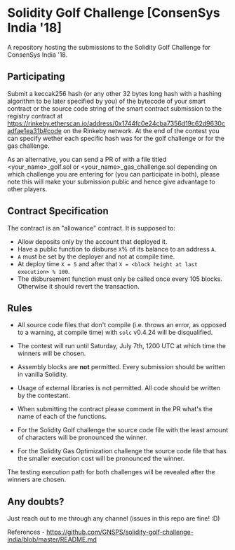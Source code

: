 # Solidity Golf Challenge [ConsenSys India '18]

A repository hosting the submissions to the Solidity Golf Challenge for ConsenSys India '18.

## Participating

Submit a keccak256 hash (or any other 32 bytes long hash with a hashing algorithm to be later specified by you) of the bytecode of your smart contract or the source code string of the smart contract submission to the registry contract at https://rinkeby.etherscan.io/address/0x1744fc0e24cba7356d19c62d9630cadfae1ea31b#code on the Rinkeby network. At the end of the contest you can specify wether each specific hash was for the golf challenge or for the gas challenge.

As an alternative, you can send a PR of with a file titled <your_name>_golf.sol or <your_name>_gas_challenge.sol depending on which challenge you are entering for (you can participate in both), please note this will make your submission public and hence give advantage to other players.

## Contract Specification

The contract is an "allowance" contract. It is supposed to:

* Allow deposits only by the account that deployed it.
* Have a public function  to disburse `X`% of its balance to an address `A`.
* `A` must be set by the deployer and not at compile time.
* At deploy time `X = 5` and after that `X = <block height at last execution> % 100`.
* The disbursement function must only be called once every 105 blocks. Otherwise it should revert the transaction.

## Rules

* All source code files that don't compile (i.e. throws an error, as opposed to a warning, at compile time) with `solc` v0.4.24 will be disqualified.
* The contest will run until Saturday, July 7th, 1200 UTC at which time the winners will be chosen.
* Assembly blocks are **not** permitted. Every submission should be written in vanilla Solidity.
* Usage of external libraries is not permitted. All code should be written by the contestant.
* When submitting the contract please comment in the PR what's the name of each of the functions.

* For the Solidity Golf challenge the source code file with the least amount of characters will be pronounced the winner.
* For the Solidity Gas Optimization challenge the source code file that has the smaller execution cost will be pronounced the winner.

The testing execution path for both challenges will be revealed after the winners are chosen.

## Any doubts?

Just reach out to me through any channel (issues in this repo are fine! :D)


References - https://github.com/GNSPS/solidity-golf-challenge-india/blob/master/README.md
